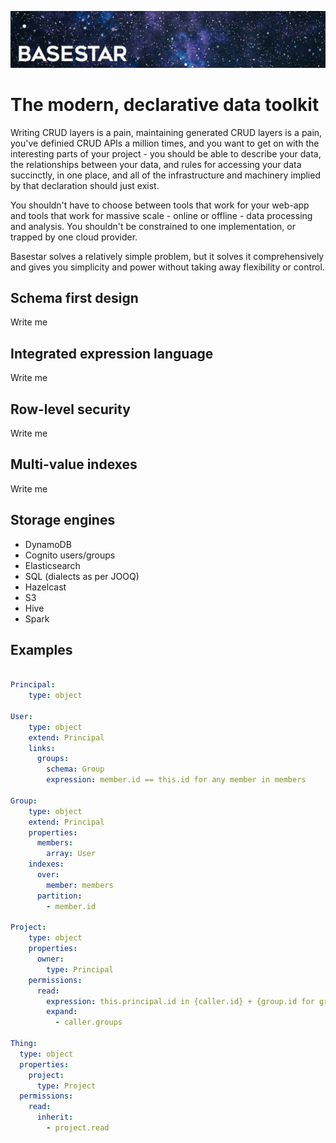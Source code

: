 ![Basestar](https://raw.githubusercontent.com/basestar/basestar/master/etc/header.png)


# The modern, declarative data toolkit

Writing CRUD layers is a pain, maintaining generated CRUD layers is a pain, you've definied CRUD APIs a million times, and you want to get on with the interesting parts of your project - you should be able to describe your data, the relationships between your data, and rules for accessing your data succinctly, in one place, and all of the infrastructure and machinery implied by that declaration should just exist.

You shouldn't have to choose between tools that work for your web-app and tools that work for massive scale - online or offline - data processing and analysis. You shouldn't be constrained to one implementation, or trapped by one cloud provider.

Basestar solves a relatively simple problem, but it solves it comprehensively and gives you simplicity and power without taking away flexibility or control.

## Schema first design

Write me

## Integrated expression language

Write me

## Row-level security

Write me

## Multi-value indexes

Write me

## Storage engines

- DynamoDB
- Cognito users/groups
- Elasticsearch
- SQL (dialects as per JOOQ)
- Hazelcast
- S3
- Hive
- Spark


## Examples

```yaml

Principal:
    type: object

User:
    type: object
    extend: Principal
    links:
      groups:
        schema: Group
        expression: member.id == this.id for any member in members

Group:
    type: object
    extend: Principal
    properties:
      members:
        array: User
    indexes:
      over:
        member: members
      partition:
        - member.id

Project:
    type: object
    properties:
      owner:
        type: Principal
    permissions:
      read:
        expression: this.principal.id in {caller.id} + {group.id for group in caller.groups}
        expand:
          - caller.groups

Thing:
  type: object
  properties:
    project:
      type: Project
  permissions:
    read:
      inherit:
        - project.read
        
```
